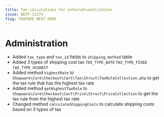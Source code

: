```yaml
---
title: Tax calculations for internationalization
issue: NEXT-11279
flag: FEATURE_NEXT_6995
---
```

# Administration
* Added `tax_type` and `tax_id` fields to `shipping_method` table
* Added 3 types of shipping cost tax
         `TAX_TYPE_AUTO`
         `TAX_TYPE_FIXED`
         `TAX_TYPE_HIGHEST`
* Added method `highestRate` to `Shopware\Core\Checkout\Cart\Tax\Struct\TaxRuleCollection.php` to get the tax rule that has the highest tax rate
* Added method `getHighestTaxRule` to `Shopware\Core\Checkout\Cart\Price\Struct\PriceCollection` to get the tax rule from the highest tax rate
* Changed method `calculateShippingCosts` to calculate shipping costs based on 3 types of tax
